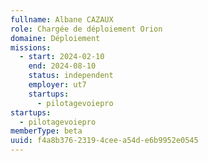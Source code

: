 ```yaml
---
fullname: Albane CAZAUX
role: Chargée de déploiement Orion
domaine: Déploiement
missions:
  - start: 2024-02-10
    end: 2024-08-10
    status: independent
    employer: ut7
    startups:
      - pilotagevoiepro
startups:
  - pilotagevoiepro
memberType: beta
uuid: f4a8b376-2319-4cee-a54d-e6b9952e0545
---
```

